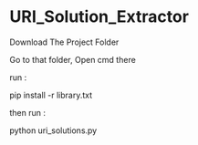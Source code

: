# URI_Solution_Extractor

Download The Project Folder

Go to that folder, Open cmd there

run :
 
pip install -r library.txt

then run :

python uri_solutions.py
